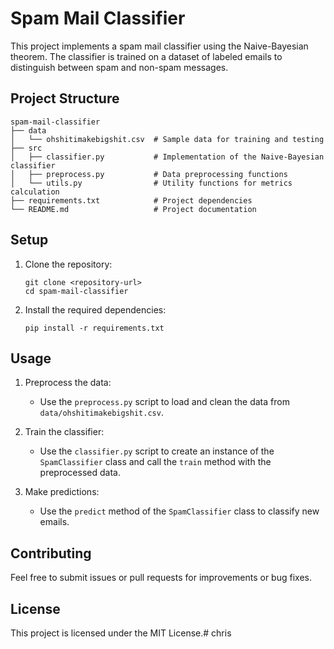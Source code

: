 # Spam Mail Classifier

This project implements a spam mail classifier using the Naive-Bayesian theorem. The classifier is trained on a dataset of labeled emails to distinguish between spam and non-spam messages.

## Project Structure

```
spam-mail-classifier
├── data
│   └── ohshitimakebigshit.csv  # Sample data for training and testing
├── src
│   ├── classifier.py           # Implementation of the Naive-Bayesian classifier
│   ├── preprocess.py           # Data preprocessing functions
│   └── utils.py                # Utility functions for metrics calculation
├── requirements.txt            # Project dependencies
└── README.md                   # Project documentation
```

## Setup

1. Clone the repository:
   ```
   git clone <repository-url>
   cd spam-mail-classifier
   ```

2. Install the required dependencies:
   ```
   pip install -r requirements.txt
   ```

## Usage

1. Preprocess the data:
   - Use the `preprocess.py` script to load and clean the data from `data/ohshitimakebigshit.csv`.

2. Train the classifier:
   - Use the `classifier.py` script to create an instance of the `SpamClassifier` class and call the `train` method with the preprocessed data.

3. Make predictions:
   - Use the `predict` method of the `SpamClassifier` class to classify new emails.

## Contributing

Feel free to submit issues or pull requests for improvements or bug fixes.

## License

This project is licensed under the MIT License.# chris
